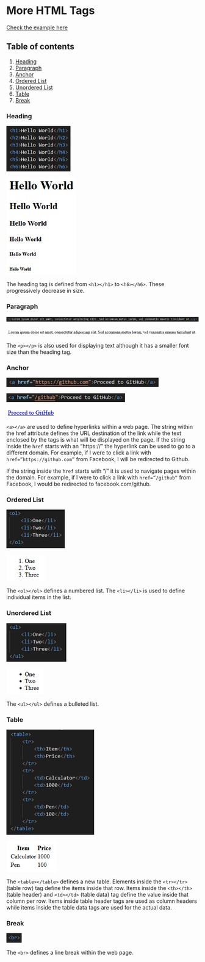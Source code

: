# More HTML Tags
[Check the example here](/HTML%20Tutorial/3.%20More%20HTML%20Tags/More%20HTML%20Tags.html)
## Table of contents
1. [Heading](#Heading)
2. [Paragraph](#Paragraph)
3. [Anchor](#Anchor)
4. [Ordered List](#Ordered-List)
5. [Unordered List](#Unordered-List)
6. [Table](#Table)
7. [Break](#Break)

### Heading
![](/HTML%20Tutorial/3.%20More%20HTML%20Tags/images/Heading%20HTML.png)

![](/HTML%20Tutorial/3.%20More%20HTML%20Tags/images/Heading%20Output.png)

The heading tag is defined from `<h1></h1>` to `<h6></h6>`. These progressively decrease in size.

### Paragraph
![](/HTML%20Tutorial/3.%20More%20HTML%20Tags/images/Paragraph%20HTML.png)

![](/HTML%20Tutorial/3.%20More%20HTML%20Tags/images/Paragraph%20Output.png)

The `<p></p>` is also used for displaying text although it has a smaller font size than the heading tag.

### Anchor
![](/HTML%20Tutorial/3.%20More%20HTML%20Tags/images/HTTPS%20Anchor%20HTML.png)

![](/HTML%20Tutorial/3.%20More%20HTML%20Tags/images/Relative%20Anchor%20HTML.png)

![](/HTML%20Tutorial/3.%20More%20HTML%20Tags/images/Anchor%20Output.png)

`<a></a>` are used to define hyperlinks within a web page. The string within the href attribute defines the URL destination of the link while the text enclosed by the tags is what will be displayed on the page. If the string inside the `href` starts with an “https://” the hyperlink can be  used to go to a different domain. For example, if I were to click a link with `href=”https://github.com”` from Facebook, I will be redirected to Github.

If the string inside the `href` starts with “/” it is used to navigate pages within the domain. For example, if I were to click a link with `href=”/github”` from Facebook, I would be redirected to facebook.com/github.

### Ordered List
![](/HTML%20Tutorial/3.%20More%20HTML%20Tags/images/Ordered%20List%20HTML.png)

![](/HTML%20Tutorial/3.%20More%20HTML%20Tags/images/Ordered%20List%20Output.png)

The `<ol></ol>` defines a numbered list. The `<li></li>` is used to define individual items in the list.

### Unordered List
![](/HTML%20Tutorial/3.%20More%20HTML%20Tags/images/Unordered%20List%20HTML.png)

![](/HTML%20Tutorial/3.%20More%20HTML%20Tags/images/Unordered%20List%20Output.png)

The `<ul></ul>` defines a bulleted list.

### Table
![](/HTML%20Tutorial/3.%20More%20HTML%20Tags/images/Table%20HTML.png)

![](/HTML%20Tutorial/3.%20More%20HTML%20Tags/images/Table%20Output.png)

The `<table></table>` defines a new table. Elements inside the `<tr></tr>` (table row) tag define the items inside that row. Items inside the `<th></th>` (table header) and `<td></td>` (table data) tag define the value inside that column per row. Items inside table header tags are used as column headers while items inside the table data tags are used for the actual data.

### Break
![](/HTML%20Tutorial/3.%20More%20HTML%20Tags/images/Break%20HTML.png)

The `<br>` defines a line break within the web page.
